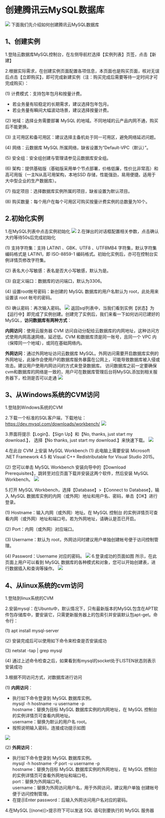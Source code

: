 # 创建腾讯云MySQL数据库
<img src='../../../../Gallerys/tencentdb5-5.jpg'>
下面我们先介绍如何创建腾讯云MySQL数据库

## 1、创建实例
1.登陆云数据库MySQL控制台，在左侧导航栏选择【实例列表】页签，点击【新建】

2.根据实际需求，在创建实例页面配置各项信息，本页面也是购买页面，核对无误后点击【立即购买】，即可完成新建实例（注：购买完成后需要等待一定时间才可完成购买）：

(1)	计费模式：支持包年包月和按量计费。
* 若业务量有较稳定的长期需求，建议选择包年包月。
* 若业务量有瞬间大幅波动场景，建议选择按量计费。

(2)	地域：选择业务需要部署 MySQL 的地域。不同地域的云产品内网不通，购买后不能更换。

(3)	主可用区和备可用区：建议选择主备机处于同一可用区，避免网络延迟问题。

(4)	网络：云数据库 MySQL 所属网络，缺省设置为“Default-VPC（默认）”。

(5)	安全组：安全组创建与管理请参见云数据库安全组。

(6)	架构：提供基础版（基础版采用单个节点部署，价格低廉，性价比非常高）和高可用版（一主N从高可用架构，本地SSD 存储，性能强劲，易用便捷。适用于大中型企业的生产数据库）。

(7)	指定项目：选择数据库实例所属的项目，缺省设置为默认项目。

(8)	购买数量：每个用户在每个可用区可购买按量计费实例的总数量为10个。

## 2.初始化实例

1.在MySQL列表中点击实例初始化
<img src='../../../../Gallerys/tencentdb5-6.jpg'>
2.在弹出的对话框配置相关参数，点击确认大约等待50s后完成初始化

(1)	支持字符集：支持 LATIN1 、GBK、UTF8 、UTF8MB4 字符集，默认字符集编码格式是 LATIN1，即 ISO-8859-1 编码格式。初始化实例后，亦可在控制台实例详情页修改字符集。

(2)	表名大小写敏感：表名是否大小写敏感，默认为是。

(3)	自定义端口：数据库的访问端口，默认为3306。

(4)	设置root帐号密码：新创建的 MySQL 数据库的用户名默认为 root，此处用来设置该 root 帐号的密码。

(5)	确认密码：再次输入密码。
<img src='../../../../Gallerys/tencentdb5-7.jpg'>
返回sql列表中，当我们看到实例【状态】为【运行中】即完成了实例创建。创建完了实例后，我们来看一下如何访问已建好的MySQL，**访问数据库有两种方式**：

**内网访问**：使用云服务器 CVM 访问自动分配给云数据库的内网地址，这种访问方式使用内网高速网络，延迟低。CVM 和数据库须是同一账号，且同一个 VPC 内（保障同一个地域），或同在基础网络内。

**外网访问**：通过外网地址访问云数据库 MySQL。外网访问需要开启数据库实例的外网地址，此操作会使用户的数据库服务暴露在公网上，可能导致数据库被入侵或攻击。建议用户使用内网访问的方式来登录数据库。
访问数据库之前一定要确保cvm和数据库的网络是一致的，用户可在数据库管理后台将MySQL添加到相关服务器下，检测是否可以走通
<img src='../../../../Gallerys/tencentdb5-8.jpg'>

## 3、从Windows系统的CVM访问
1.登陆到Windows系统的CVM

2.下载一个标准的SQL客户端，下载地址：https://dev.mysql.com/downloads/workbench/
<img src='../../../../Gallerys/tencentdb5-9.jpg'>

3.界面将提示【Login】、【Sign Up】和【No, thanks, just start my download.】， 选择【No thanks, just start my download.】来快速下载。
<img src='../../../../Gallerys/tencentdb5-10.jpg'>

4.在此台 CVM 上安装 MySQL Workbench
(1)	此电脑上需要安装 Microsoft .NET Framework 4.5 和 Visual C++ Redistributable for Visual Studio 2015。

(2)	您可以单击 MySQL Workbench 安装向导中的【Download Prerequisites】，跳转至对应页面下载并安装这两个软件，然后安装 MySQL Workbench。
<img src='../../../../Gallerys/tencentdb5-11.jpg'>

5.打开 MySQL Workbench，选择【Database】>【Connect to Database】，输入 MySQL 数据库实例的内网（或外网）地址和用户名、密码，单击【OK】进行登录。

(1)	Hostname：输入内网（或外网）地址。在 MySQL 控制台 的实例详情页可查看内网（或外网）地址和端口号。若为外网地址，请确认是否已开启。

(2)	Port：内网（或外网）对应端口。

(3)	Username：默认为 root，外网访问时建议用户单独创建帐号便于访问控制管理。

(4)	Password：Username 对应的密码。
<img src='../../../../Gallerys/tencentdb5-12.jpg'>
6.登录成功的页面如图 所示，在此页面上用户可以看到 MySQL 数据库的各种模式和对象，您可以开始创建表，进行数据插入和查询等操作。
<img src='../../../../Gallerys/tencentdb5-13.jpg'>

## 4、从linux系统的cvm访问
1.登陆到linux系统的CVM

2.安装mysql：在Ubuntu中，默认情况下，只有最新版本的MySQL包含在APT软件包存储库中，要安装它，只需更新服务器上的包索引并安装默认包apt-get。命令行：

(1)	apt install mysql-server

(2)	安装完成后可以使用如下命令来检查是否安装成功

(3)	netstat -tap | grep mysql

(4)	通过上述命令检查之后，如果看到有mysql的socket处于LISTEN状态则表示安装成功

3.根据不同访问方式，对数据库进行访问

(1)	**内网访问**：
<ul>
    <li>执行如下命令登录到 MySQL 数据库实例。<br/>mysql -h hostname -u username -p<br/>hostname：替换为目标 MySQL 数据库实例的内网地址，在 MySQL 控制台 的实例详情页可查看内网地址。<br/>username：替换为默认的用户名 root。</li>
    <li>按照说明输入密码，连接成功提示如图</li>
</ul>
<img src='../../../../Gallerys/tencentdb5-14.jpg'>

(2)	**外网访问**：
<ul>
    <li>执行如下命令登录到 MySQL 数据库实例。<br/>
        mysql -h hostname -P port -u username -p<br/>
        hostname：替换为目标 MySQL 数据库实例的外网地址，在 MySQL 控制台 的实例详情页可查看外网地址和端口号。<br/>
        port：替换为外网端口号。<br/>
        username：替换为外网访问用户名，用于外网访问，建议用户单独 创建帐号 便于访问控制管理。
    </li>
    <li>在提示Enter password：后输入外网访问用户名对应的密码。</li>
</ul>

4.在MySQL \[(none)]>提示符下可以发送 SQL 语句到要执行的 MySQL 服务器




